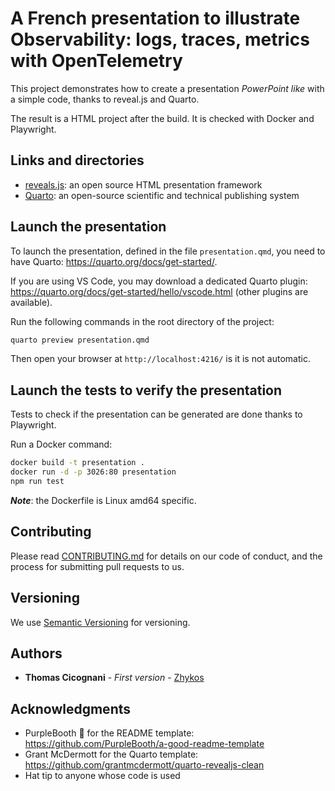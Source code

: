 # A French presentation to illustrate Observability: logs, traces, metrics with OpenTelemetry

This project demonstrates how to create a presentation *PowerPoint like* with a simple code, thanks to reveal.js and Quarto.

The result is a HTML project after the build. It is checked with Docker and Playwright.

## Links and directories

- [reveals.js](https://revealjs.com/): an open source HTML presentation framework
- [Quarto](https://quarto.org/): an open-source scientific and technical publishing system

## Launch the presentation

To launch the presentation, defined in the file `presentation.qmd`, you need to have Quarto: https://quarto.org/docs/get-started/.

If you are using VS Code, you may download a dedicated Quarto plugin: https://quarto.org/docs/get-started/hello/vscode.html (other plugins are available).

Run the following commands in the root directory of the project:

```bash
quarto preview presentation.qmd
```

Then open your browser at `http://localhost:4216/` is it is not automatic.

## Launch the tests to verify the presentation

Tests to check if the presentation can be generated are done thanks to Playwright.

Run a Docker command:

```bash
docker build -t presentation .
docker run -d -p 3026:80 presentation
npm run test
```

***Note***: the Dockerfile is Linux amd64 specific.

## Contributing

Please read [CONTRIBUTING.md](../CONTRIBUTING.md) for details on our code
of conduct, and the process for submitting pull requests to us.

## Versioning

We use [Semantic Versioning](http://semver.org/) for versioning.

## Authors

- **Thomas Cicognani** - *First version* -
  [Zhykos](https://github.com/Zhykos)

## Acknowledgments

- PurpleBooth 🖤 for the README template: https://github.com/PurpleBooth/a-good-readme-template
- Grant McDermott for the Quarto template: https://github.com/grantmcdermott/quarto-revealjs-clean
- Hat tip to anyone whose code is used
